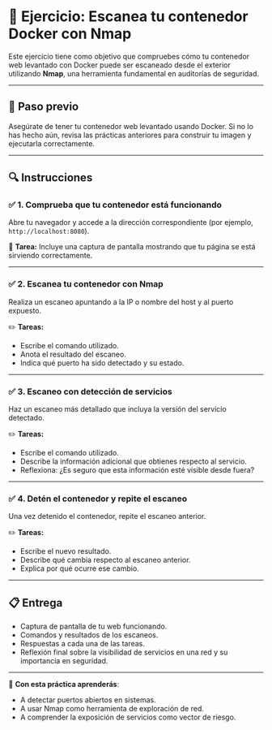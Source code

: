 
# 🧪 Ejercicio: Escanea tu contenedor Docker con Nmap

Este ejercicio tiene como objetivo que compruebes cómo tu contenedor web levantado con Docker puede ser escaneado desde el exterior utilizando **Nmap**, una herramienta fundamental en auditorías de seguridad.

---

## 🐳 Paso previo

Asegúrate de tener tu contenedor web levantado usando Docker. Si no lo has hecho aún, revisa las prácticas anteriores para construir tu imagen y ejecutarla correctamente.

---

## 🔍 Instrucciones

### ✅ 1. Comprueba que tu contenedor está funcionando

Abre tu navegador y accede a la dirección correspondiente (por ejemplo, `http://localhost:8080`).

📸 **Tarea:** Incluye una captura de pantalla mostrando que tu página se está sirviendo correctamente.

---

### ✅ 2. Escanea tu contenedor con Nmap

Realiza un escaneo apuntando a la IP o nombre del host y al puerto expuesto.

✏️ **Tareas:**
- Escribe el comando utilizado.
- Anota el resultado del escaneo.
- Indica qué puerto ha sido detectado y su estado.

---

### ✅ 3. Escaneo con detección de servicios

Haz un escaneo más detallado que incluya la versión del servicio detectado.

✏️ **Tareas:**
- Escribe el comando utilizado.
- Describe la información adicional que obtienes respecto al servicio.
- Reflexiona: ¿Es seguro que esta información esté visible desde fuera?

---

### ✅ 4. Detén el contenedor y repite el escaneo

Una vez detenido el contenedor, repite el escaneo anterior.

✏️ **Tareas:**
- Escribe el nuevo resultado.
- Describe qué cambia respecto al escaneo anterior.
- Explica por qué ocurre ese cambio.

---

## 📋 Entrega

- Captura de pantalla de tu web funcionando.
- Comandos y resultados de los escaneos.
- Respuestas a cada una de las tareas.
- Reflexión final sobre la visibilidad de servicios en una red y su importancia en seguridad.

---

🎯 **Con esta práctica aprenderás**:
- A detectar puertos abiertos en sistemas.
- A usar Nmap como herramienta de exploración de red.
- A comprender la exposición de servicios como vector de riesgo.


